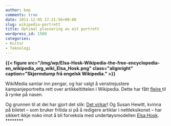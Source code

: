 ```yaml
---
author: bep
comments: true
date: 2011-12-05 17:21:56+00:00
slug: wikipedia-portrett
title: Optimal plassering av eit portrett
wordpress_id: 1508
categories:
- Kultur
- Teknologi
---
```


**{{< figure src="/img/wp/Elsa-Hosk-Wikipedia-the-free-encyclopedia-en_wikipedia_org_wiki_Elsa_Hosk.png" class="alignright" caption="Skjermdump frå engelsk Wikipedia." >}}**

WikiMedia samlar inn pengar, og har valgt å venstrejustere kampanjeportretta rett over artikkeltittelen i Wikipedia. Dette har fått [fleire ](http://techcrunch.com/2011/11/20/ligers-and-tigons-and-wales-oh-my/)til å rynke på nasen.

<!--more-->

Og grunnen til at dei har gjort det slik: [Det virkar](http://techcrunch.com/2011/11/28/wikipedia-programmer-we-do-the-funny-portrait-placement-thing-because-it-works/)! Og Susan Hewitt, kvinna på biletet – som bruker fritida si på å redigere artiklar i nettleksikonet – har sikkert ikkje noko imot å bli forveksla med undertøysmodellen [Elsa Hosk](http://en.wikipedia.org/wiki/Elsa_Hosk). ********
